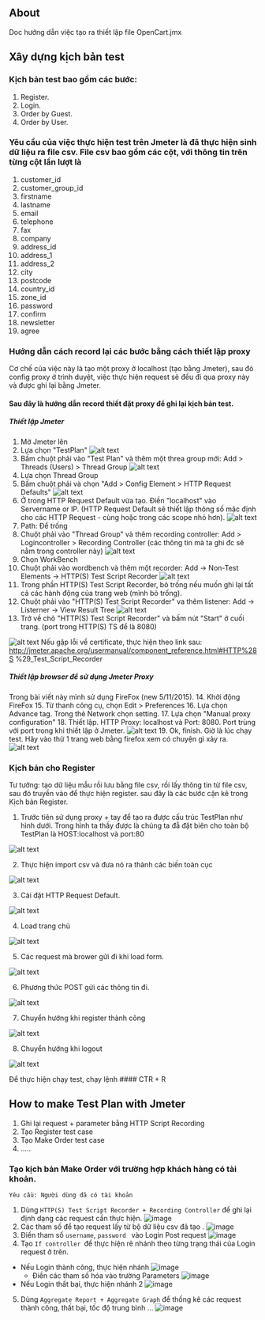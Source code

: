 ## About	
Doc hướng dẫn việc tạo ra thiết lập file OpenCart.jmx

## Xây dựng kịch bản test
### Kịch bản test bao gồm các bước:
1. Register.
2. Login.
3. Order by Guest.
4. Order by User.

### Yêu cầu của việc thực hiện test trên Jmeter là đã thực hiện sinh dữ liệu ra file csv. File csv bao gồm các cột, với thông tin trên từng cột lần lượt là
1. customer_id
2. customer_group_id
3. firstname
4. lastname
5. email
6. telephone
7. fax
8. company
9. address_id
10. address_1
11. address_2
12. city
13. postcode
14. country_id
15. zone_id
16. password
17. confirm
18. newsletter
19. agree

### Hướng dẫn cách record lại các bước bằng cách thiết lập proxy
Cơ chế của việc này là tạo một proxy ở localhost (tạo bằng Jmeter), sau đó config proxy ở trình duyệt, việc thực hiện request sẽ đều đi qua proxy này và được ghi lại bằng Jmeter. 
#### Sau đây là hướng dẫn record thiết đặt proxy để ghi lại kịch bản test.
##### Thiết lập Jmeter
1. Mở Jmeter lên
2. Lựa chọn "TestPlan"
![alt text][1]
3. Bấm chuột phải vào "Test Plan" và thêm một threa group mới: Add > Threads (Users) > Thread Group
![alt text][3]
4. Lựa chọn Thread Group
5. Bấm chuột phải và chọn "Add > Config Element > HTTP Request Defaults"
![alt text][5]
6. Ở trong HTTP Request Default vừa tạo. Điền "localhost" vào Servername or IP. (HTTP Request Default sẽ thiết lập thông số mặc định cho các HTTP Request - cùng hoặc trong các scope nhỏ hơn).
![alt text][6]
7. Path: Để trống
8. Chuột phải vào "Thread Group" và thêm recording controller: Add > Logincontroller > Recording Controller (các thông tin mà ta ghi đc sẽ nằm trong controller này)
![alt text][8]
9. Chọn WorkBench
10. Chuột phải vào wordbench và thêm một recorder: Add -> Non-Test Elements -> HTTP(S) Test Script Recorder
![alt text][10]
11. Trong phần HTTP(S) Test Script Recorder, bỏ trống nếu muốn ghi lại tất cả các hành động của trang web (mình bỏ trống). 
12. Chuột phải vào "HTTP(S) Test Script Recorder" va thêm listener: Add -> Listerner -> View Result Tree
![alt text][12]
13. Trở về chõ "HTTP(S) Test Script Recorder" và bấm nút "Start" ở cuối trang. (port trong HTTP(S) TS để là 8080)

![alt text][13]
Nếu gặp lỗi về certificate, thực hiện theo link sau:
http://jmeter.apache.org/usermanual/component_reference.html#HTTP%28S
%29_Test_Script_Recorder

##### Thiết lập browser để sử dụng Jmeter Proxy
Trong bài viết này mình sử dụng FireFox (new 5/11/2015). 
14. Khởi động FireFox
15. Từ thanh công cụ, chọn Edit > Preferences
16. Lựa chọn Advance tag. Trong thẻ Network chọn setting.
17. Lựa chọn "Manual proxy configuration"
18. Thiết lập. HTTP Proxy: localhost và Port: 8080. Port trùng với port trong khi thiết lập ở Jmeter.
![alt text][18]
19. Ok, finish. Giờ là lúc chạy test. Hãy vào thử 1 trang web bằng firefox xem có chuyện gì xảy ra.
![alt text][19]


[1]: https://github.com/tranhuucuong91/autoscaling/blob/master/Jmeter%20Test%20Plan/Test%20Plan/images/1.png
[3]: https://github.com/tranhuucuong91/autoscaling/blob/master/Jmeter%20Test%20Plan/Test%20Plan/images/3.png
[5]: https://github.com/tranhuucuong91/autoscaling/blob/master/Jmeter%20Test%20Plan/Test%20Plan/images/5.png
[6]: https://github.com/tranhuucuong91/autoscaling/blob/master/Jmeter%20Test%20Plan/Test%20Plan/images/6.png
[8]: https://github.com/tranhuucuong91/autoscaling/blob/master/Jmeter%20Test%20Plan/Test%20Plan/images/8.png
[10]: https://github.com/tranhuucuong91/autoscaling/blob/master/Jmeter%20Test%20Plan/Test%20Plan/images/10.png
[12]: https://github.com/tranhuucuong91/autoscaling/blob/master/Jmeter%20Test%20Plan/Test%20Plan/images/12.png
[13]: https://github.com/tranhuucuong91/autoscaling/blob/master/Jmeter%20Test%20Plan/Test%20Plan/images/13.png
[18]: https://github.com/tranhuucuong91/autoscaling/blob/master/Jmeter%20Test%20Plan/Test%20Plan/images/18.png
[19]: https://github.com/tranhuucuong91/autoscaling/blob/master/Jmeter%20Test%20Plan/Test%20Plan/images/19.png



### Kịch bản cho Register
Tư tưởng: tạo dữ liệu mẫu rồi lưu bằng file csv, rồi lấy thông tin từ file csv, sau đó truyền vào để thực hiện register. 
sau đây là các bước cặn kẽ trong Kịch bản Register.

1. Trước tiên sử dụng proxy + tay để tạo ra được cấu trúc TestPlan như hình dưới. Trong hình ta thấy được là chúng ta đẵ đặt biên cho toàn bộ TestPlan là HOST:localhost và port:80

![alt text][21]

2. Thực hiện import csv và đưa nó ra thành các biến toàn cục

![alt text][22]

3. Cài đặt HTTP Request Default.

![alt text][23]

4. Load trang chủ

![alt text][24]

5. Các request mà brower gửi đi khi load form.

![alt text][25]

6. Phương thức POST gửi các thông tin đi.

![alt text][26]

7. Chuyển hướng khi register thành công

![alt text][28]

8. Chuyển hướng khi logout

![alt text][29]


Để thực hiện chạy test, chạy lệnh #### CTR + R


[21]: https://github.com/tranhuucuong91/autoscaling/blob/master/Jmeter%20Test%20Plan/Test%20Plan/images/21.png
[22]: https://github.com/tranhuucuong91/autoscaling/blob/master/Jmeter%20Test%20Plan/Test%20Plan/images/22.png
[23]: https://github.com/tranhuucuong91/autoscaling/blob/master/Jmeter%20Test%20Plan/Test%20Plan/images/23.png
[24]: https://github.com/tranhuucuong91/autoscaling/blob/master/Jmeter%20Test%20Plan/Test%20Plan/images/24.png
[25]: https://github.com/tranhuucuong91/autoscaling/blob/master/Jmeter%20Test%20Plan/Test%20Plan/images/25.png
[26]: https://github.com/tranhuucuong91/autoscaling/blob/master/Jmeter%20Test%20Plan/Test%20Plan/images/26.png
[28]: https://github.com/tranhuucuong91/autoscaling/blob/master/Jmeter%20Test%20Plan/Test%20Plan/images/28.png
[29]: https://github.com/tranhuucuong91/autoscaling/blob/master/Jmeter%20Test%20Plan/Test%20Plan/images/29.png

## How to make Test Plan with Jmeter
1. Ghi lại request + parameter bằng HTTP Script Recording
2. Tạo Register test case
3. Tạo Make Order test case
4. .....

### Tạo kịch bản Make Order với trường hợp khách hàng có tài khoản.
`Yêu cầu: Người dùng đã có tài khoản`
1. Dùng `HTTP(S) Test Script Recorder + Recording Controller`  để ghi lại định dạng các request cần thực hiện. ![image][30]
2. Các tham số để tạo request lấy từ bộ dữ liệu csv đã tạo . ![image][31]
3. Điền tham số `username`, `password ` vào Login Post request ![image][32]
4. Tạo  `If controller `để thực hiện rẽ nhánh theo từng  trạng thái của Login request ở trên.
 - Nếu Login thành công, thực hiện nhánh ![image][33]
    - Điền các tham số hóa vào trường Parameters ![image][35]
 - Nếu Login thất bại, thực hiện nhánh 2 ![image][34]
5. Dùng `Aggregate Report + Aggregate Graph` để thống kê các request thành công, thất bại, tốc độ trung bình ... ![image][36]	

[30]: https://github.com/tranhuucuong91/autoscaling/blob/master/Jmeter%20Test%20Plan/Test%20Plan/images/30.png
[31]: https://github.com/tranhuucuong91/autoscaling/blob/master/Jmeter%20Test%20Plan/Test%20Plan/images/31.png
[32]: https://github.com/tranhuucuong91/autoscaling/blob/master/Jmeter%20Test%20Plan/Test%20Plan/images/32.png
[33]: https://github.com/tranhuucuong91/autoscaling/blob/master/Jmeter%20Test%20Plan/Test%20Plan/images/33.png
[34]: https://github.com/tranhuucuong91/autoscaling/blob/master/Jmeter%20Test%20Plan/Test%20Plan/images/34.png
[35]: https://github.com/tranhuucuong91/autoscaling/blob/master/Jmeter%20Test%20Plan/Test%20Plan/images/35.png
[36]: https://github.com/tranhuucuong91/autoscaling/blob/master/Jmeter%20Test%20Plan/Test%20Plan/images/36.png


